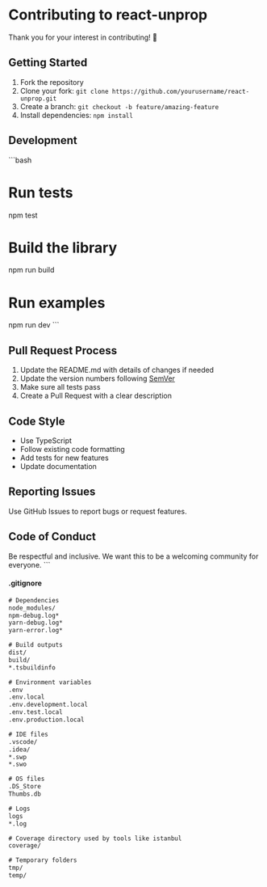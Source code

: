 # Contributing to react-unprop

Thank you for your interest in contributing! 🎉

## Getting Started

1. Fork the repository
2. Clone your fork: `git clone https://github.com/yourusername/react-unprop.git`
3. Create a branch: `git checkout -b feature/amazing-feature`
4. Install dependencies: `npm install`

## Development

\`\`\`bash

# Run tests

npm test

# Build the library

npm run build

# Run examples

npm run dev
\`\`\`

## Pull Request Process

1. Update the README.md with details of changes if needed
2. Update the version numbers following [SemVer](http://semver.org/)
3. Make sure all tests pass
4. Create a Pull Request with a clear description

## Code Style

- Use TypeScript
- Follow existing code formatting
- Add tests for new features
- Update documentation

## Reporting Issues

Use GitHub Issues to report bugs or request features.

## Code of Conduct

Be respectful and inclusive. We want this to be a welcoming community for everyone.
\`\`\`

#### **.gitignore**

```txt file=".gitignore" type="code"
# Dependencies
node_modules/
npm-debug.log*
yarn-debug.log*
yarn-error.log*

# Build outputs
dist/
build/
*.tsbuildinfo

# Environment variables
.env
.env.local
.env.development.local
.env.test.local
.env.production.local

# IDE files
.vscode/
.idea/
*.swp
*.swo

# OS files
.DS_Store
Thumbs.db

# Logs
logs
*.log

# Coverage directory used by tools like istanbul
coverage/

# Temporary folders
tmp/
temp/
```
